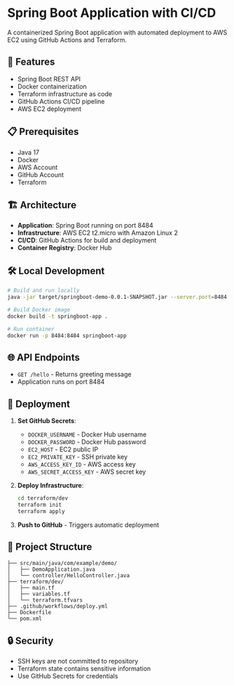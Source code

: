 # Spring Boot Application with CI/CD

A containerized Spring Boot application with automated deployment to AWS EC2 using GitHub Actions and Terraform.

## 🚀 Features

- Spring Boot REST API
- Docker containerization
- Terraform infrastructure as code
- GitHub Actions CI/CD pipeline
- AWS EC2 deployment

## 📋 Prerequisites

- Java 17
- Docker
- AWS Account
- GitHub Account
- Terraform

## 🏗️ Architecture

- **Application**: Spring Boot running on port 8484
- **Infrastructure**: AWS EC2 t2.micro with Amazon Linux 2
- **CI/CD**: GitHub Actions for build and deployment
- **Container Registry**: Docker Hub

## 🛠️ Local Development

```bash
# Build and run locally
java -jar target/springboot-demo-0.0.1-SNAPSHOT.jar --server.port=8484

# Build Docker image
docker build -t springboot-app .

# Run container
docker run -p 8484:8484 springboot-app
```

## 🌐 API Endpoints

- `GET /hello` - Returns greeting message
- Application runs on port 8484

## 🔧 Deployment

1. **Set GitHub Secrets**:
   - `DOCKER_USERNAME` - Docker Hub username
   - `DOCKER_PASSWORD` - Docker Hub password
   - `EC2_HOST` - EC2 public IP
   - `EC2_PRIVATE_KEY` - SSH private key
   - `AWS_ACCESS_KEY_ID` - AWS access key
   - `AWS_SECRET_ACCESS_KEY` - AWS secret key

2. **Deploy Infrastructure**:
   ```bash
   cd terraform/dev
   terraform init
   terraform apply
   ```

3. **Push to GitHub** - Triggers automatic deployment

## 📁 Project Structure

```
├── src/main/java/com/example/demo/
│   ├── DemoApplication.java
│   └── controller/HelloController.java
├── terraform/dev/
│   ├── main.tf
│   ├── variables.tf
│   └── terraform.tfvars
├── .github/workflows/deploy.yml
├── Dockerfile
└── pom.xml
```

## 🔒 Security

- SSH keys are not committed to repository
- Terraform state contains sensitive information
- Use GitHub Secrets for credentials
